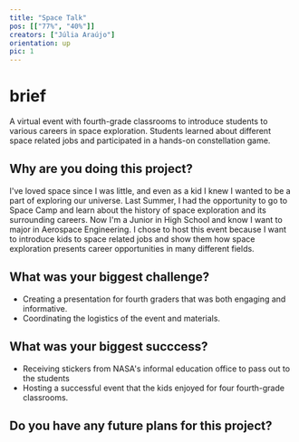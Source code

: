 ```yaml
---
title: "Space Talk"
pos: [["77%", "40%"]]
creators: ["Júlia Araújo"]
orientation: up
pic: 1
---
```


# brief
A virtual event with fourth-grade classrooms to introduce students to various careers in space exploration. Students learned about different space related jobs and participated in a hands-on constellation game. 

## Why are you doing this project?
I've loved space since I was little, and even as a kid I knew I wanted to be a part of exploring our universe. Last Summer, I had the opportunity to go to Space Camp and learn about the history of space exploration and its surrounding careers. Now I'm a Junior in High School and know I want to major in Aerospace Engineering. I chose to host this event because I want to introduce kids to space related jobs and show them how space exploration presents career opportunities in many different fields. 

## What was your biggest challenge?
- Creating a presentation for fourth graders that was both engaging and informative. 
- Coordinating the logistics of the event and materials.

## What was your biggest succcess?
- Receiving stickers from NASA's informal education office to pass out to the students
- Hosting a successful event that the kids enjoyed for four fourth-grade classrooms.

## Do you have any future plans for this project?